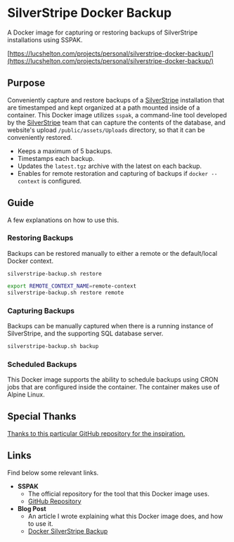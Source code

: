 # SilverStripe Docker Backup

A Docker image for capturing or restoring backups of SilverStripe installations using SSPAK.

[https://lucshelton.com/projects/personal/silverstripe-docker-backup/](https://lucshelton.com/projects/personal/silverstripe-docker-backup/)

## Purpose

Conveniently capture and restore backups of a [SilverStripe](https://silverstripe.org/) installation that are timestamped and kept organized at a path mounted inside of a container. This Docker image utilizes `sspak`, a command-line tool developed by the [SilverStripe](https://silverstripe.org/) team that can capture the contents of the database, and website's upload `/public/assets/Uploads` directory, so that it can be conveniently restored.

- Keeps a maximum of 5 backups.
- Timestamps each backup.
- Updates the `latest.tgz` archive with the latest on each backup.
- Enables for remote restoration and capturing of backups if `docker --context` is configured.

## Guide

A few explanations on how to use this.

### Restoring Backups

Backups can be restored manually to either a remote or the default/local Docker context.
```shell
silverstripe-backup.sh restore
```
```bash
export REMOTE_CONTEXT_NAME=remote-context
silverstripe-backup.sh restore remote
```

### Capturing Backups

Backups can be manually captured when there is a running instance of SilverStripe, and the supporting SQL database server.
```bash
silverstripe-backup.sh backup
```

### Scheduled Backups

This Docker image supports the ability to schedule backups using CRON jobs that are configured inside the container. The container makes use of Alpine Linux.

## Special Thanks

[Thanks to this particular GitHub repository for the inspiration.](https://github.com/databacker/mysql-backup)

## Links

Find below some relevant links.

- **SSPAK**
  - The official repository for the tool that this Docker image uses. 
  - [GitHub Repository](https://github.com/silverstripe/sspak)
- **Blog Post**
  - An article I wrote explaining what this Docker image does, and how to use it.
  - [Docker SilverStripe Backup](https://github.com/LoveDuckie/docker-silverstripe-backup) 
